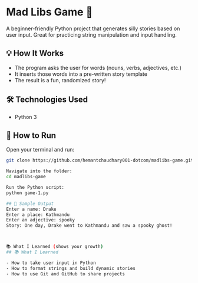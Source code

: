 # Mad Libs Game 🎉

A beginner-friendly Python project that generates silly stories based on user input. Great for practicing string manipulation and input handling.

## 💡 How It Works
- The program asks the user for words (nouns, verbs, adjectives, etc.)
- It inserts those words into a pre-written story template
- The result is a fun, randomized story!

## 🛠 Technologies Used
- Python 3

## 🚀 How to Run

Open your terminal and run:
```bash
git clone https://github.com/hemantchaudhary001-dotcom/madlibs-game.git

Navigate into the folder:
cd madlibs-game

Run the Python script:
python game-1.py

## 🧪 Sample Output
Enter a name: Drake
Enter a place: Kathmandu
Enter an adjective: spooky
Story: One day, Drake went to Kathmandu and saw a spooky ghost!



📚 What I Learned (shows your growth)
## 📚 What I Learned

- How to take user input in Python
- How to format strings and build dynamic stories
- How to use Git and GitHub to share projects















  
   
